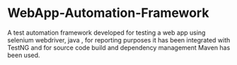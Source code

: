 # WebApp-Automation-Framework
A test automation framework developed for testing a web app using selenium webdriver, java , for reporting purposes it has been integrated with TestNG and for source code build and dependency management Maven has been used.
